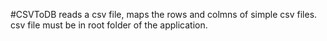 #CSVToDB
reads a csv file, maps the rows and colmns of simple csv files. 
csv file must be in root folder of the application.
